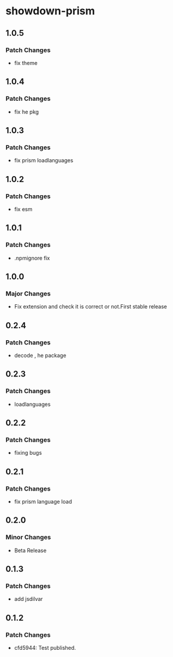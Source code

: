 # showdown-prism

## 1.0.5

### Patch Changes

- fix theme

## 1.0.4

### Patch Changes

- fix he pkg

## 1.0.3

### Patch Changes

- fix prism loadlanguages

## 1.0.2

### Patch Changes

- fix esm

## 1.0.1

### Patch Changes

- .npmignore fix

## 1.0.0

### Major Changes

- Fix extension and check it is correct or not.First stable release

## 0.2.4

### Patch Changes

- decode , he package

## 0.2.3

### Patch Changes

- loadlanguages

## 0.2.2

### Patch Changes

- fixing bugs

## 0.2.1

### Patch Changes

- fix prism language load

## 0.2.0

### Minor Changes

- Beta Release

## 0.1.3

### Patch Changes

- add jsdilvar

## 0.1.2

### Patch Changes

- cfd5944: Test published.
